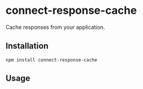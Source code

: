 # connect-response-cache

Cache responses from your application.

## Installation

    npm install connect-response-cache
    
## Usage


